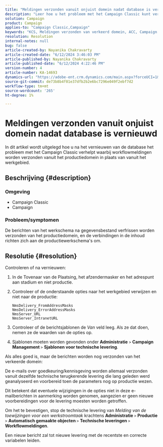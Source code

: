 ```yaml
---
title: "Meldingen verzonden vanuit onjuist domein nadat database is vernieuwd"
description: "Leer hoe u het probleem met het Campaign Classic kunt verhelpen waarbij workflowmeldingen nadat de database is vernieuwd, vanuit het productiedomein worden verzonden."
solution: Campaign
product: Campaign
applies-to: "Campaign Classic,Campaign"
keywords: "KCS, Meldingen verzonden van verkeerd domein, ACC, Campaign Classic"
resolution: Resolution
internal-notes: null
bug: false
article-created-by: Nayanika Chakravarty
article-created-date: "6/12/2024 3:46:03 PM"
article-published-by: Nayanika Chakravarty
article-published-date: "6/12/2024 4:22:46 PM"
version-number: 4
article-number: KA-14693
dynamics-url: "https://adobe-ent.crm.dynamics.com/main.aspx?forceUCI=1&pagetype=entityrecord&etn=knowledgearticle&id=d1b2b1d9-d228-ef11-840b-0022480a40c2"
source-git-commit: de73b8b4f01e37dfb2b2e6bc7296e049f2ebf7d2
workflow-type: tm+mt
source-wordcount: '265'
ht-degree: 1%

---
```


# Meldingen verzonden vanuit onjuist domein nadat database is vernieuwd


In dit artikel wordt uitgelegd hoe u na het vernieuwen van de database het probleem met het Campaign Classic verhelpt waarbij workflowmeldingen worden verzonden vanuit het productiedomein in plaats van vanuit het werkgebied.

## Beschrijving {#description}


### <b>Omgeving</b>

- Campaign Classic
- Campaign


### <b>Probleem/symptomen</b>

De berichten van het werkschema na gegevensbestand verfrissen worden verzonden van het productiedomein, en de verbindingen in de inhoud richten zich aan de productiewerkschema&#39;s om.


## Resolutie {#resolution}


Controleren of na vernieuwen:

1. In de Tovenaar van de Plaatsing, het afzendermasker en het adrespunt aan stadium en niet productie.
2. Controleer of de onderstaande opties naar het werkgebied verwijzen en niet naar de productie:<br>


   ```
   NmsDelivery_FromAddressMasks
   NmsDelivery_ErrorAddressMasks
   NmsServer_URL
   NmsServer_IntranetURL
   ```


3. Controleer of de berichtsjablonen de *Van* veld leeg. Als ze dat doen, nemen ze de waarden van de opties op.
4. Sjablonen moeten worden gevonden onder <b>Administratie</b> `>`  <b>Campaign Management </b>`>`  <b>Sjablonen voor technische levering</b>.


Als alles goed is, maar de berichten worden nog verzonden van het verkeerde domein:

De e-mails over goedkeuring/kennisgeving worden allemaal verzonden vanuit dezelfde technische terugkerende levering die lang geleden werd geanalyseerd en voorbereid toen de parameters nog op productie wezen.

Dit betekent dat eventuele wijzigingen in de opties niet in deze e-mailberichten in aanmerking worden genomen, aangezien er geen nieuwe voorbereidingen voor de levering moesten worden getroffen.

Om het te bevestigen, stop de technische levering van *Melding van de toewijzingen voor een werkstroomtaak* krachtens <b>Administratie </b>`>`  <b>Productie</b> `>`  <b>Automatisch gemaakte objecten </b>`>`  <b>Technische leveringen </b>`>`  <b>Workflowmeldingen</b>.

Een nieuw bericht zal tot nieuwe levering met de recentste en correcte variabelen leiden.


